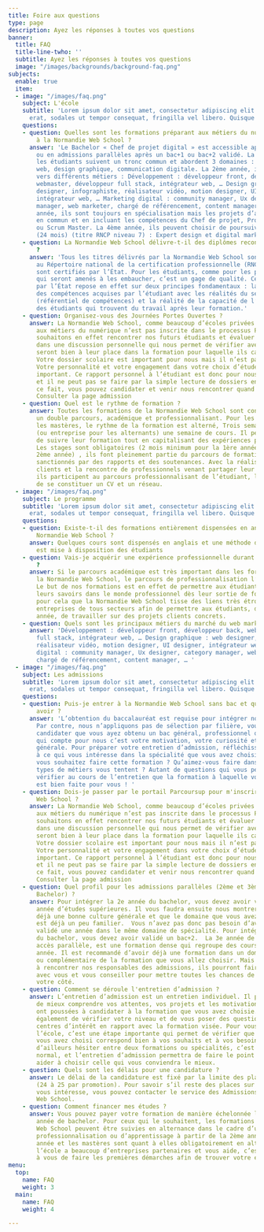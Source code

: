 ```yaml
---
title: Foire aux questions
type: page
description: Ayez les réponses à toutes vos questions
banner:
  title: FAQ
  title-line-twho: ''
  subtitle: Ayez les réponses à toutes vos questions
  image: "/images/backgrounds/background-faq.png"
subjects:
  enable: true
  item:
  - image: "/images/faq.png"
    subject: L'école
    subtitle: 'Lorem ipsum dolor sit amet, consectetur adipiscing elit. Aliquam dui
      erat, sodales ut tempor consequat, fringilla vel libero. Quisque sed neque enim. '
    questions:
    - question: Quelles sont les formations préparant aux métiers du numérique dispensées
        à la Normandie Web School ?
      answer: 'Le Bachelor « Chef de projet digital » est accessible après le bac
        ou en admissions parallèles après un bac+1 ou bac+2 validé. La 1ère année,
        les étudiants suivent un tronc commun et abordent 3 domaines : développement
        web, design graphique, communication digitale. La 2ème année, ils se spécialisent
        vers différents métiers : Développement : développeur front, développeur back,
        webmaster, développeur full stack, intégrateur web, … Design graphique : web
        designer, infographiste, réalisateur vidéo, motion designer, UI designer,
        intégrateur web, … Marketing digital : community manager, Ux designer, category
        manager, web marketer, chargé de référencement, content manager, … La 3ème
        année, ils sont toujours en spécialisation mais les projets d’année sont montés
        en commun et en incluant les compétences du Chef de projet, Product Owner
        ou Scrum Master. La 4ème année, ils peuvent choisir de poursuivre en mastère
        (24 mois) (titre RNCP niveau 7) : Expert design et digital marketing, Intégrateur-DevSecOps.'
    - question: La Normandie Web School délivre-t-il des diplômes reconnus par l’Etat
        ?
      answer: 'Tous les titres délivrés par la Normandie Web School sont inscrits
        au Répertoire national de la certification professionnelle (RNCP), leurs niveaux
        sont certifiés par l’État. Pour les étudiants, comme pour les professionnels
        qui seront amenés à les embaucher, c’est un gage de qualité. Cette certification
        par l’État repose en effet sur deux principes fondamentaux : la cohérence
        des compétences acquises par l’étudiant avec les réalités du secteur professionnel
        (référentiel de compétences) et la réalité de la capacité de l’école à former
        des étudiants qui trouvent du travail après leur formation.'
    - question: Organisez-vous des Journées Portes Ouvertes ?
      answer: La Normandie Web School, comme beaucoup d’écoles privées qui forment
        aux métiers du numérique n’est pas inscrite dans le processus Parcoursup.  Nous
        souhaitons en effet rencontrer nos futurs étudiants et évaluer leur choix
        dans une discussion personnelle qui nous permet de vérifier avec eux qu’ils
        seront bien à leur place dans la formation pour laquelle ils candidatent !
        Votre dossier scolaire est important pour nous mais il n’est pas l’essentiel.
        Votre personnalité et votre engagement dans votre choix d’étude est tout aussi
        important. Ce rapport personnel à l’étudiant est donc pour nous primordial
        et il ne peut pas se faire par la simple lecture de dossiers en ligne. De
        ce fait, vous pouvez candidater et venir nous rencontrer quand vous le souhaitez.
        Consulter la page admission
    - question: Quel est le rythme de formation ?
      answer: Toutes les formations de la Normandie Web School sont construites sur
        un double parcours, académique et professionnalisant. Pour les bachelors et
        les mastères, le rythme de la formation est alterné, Trois semaines projets
        (ou entreprise pour les alternants) une semaine de cours. Il permet aux étudiants
        de suivre leur formation tout en capitalisant des expériences professionnelles.
        Les stages sont obligatoires (2 mois minimum pour la 1ère année, 4 mois la
        2ème année) , ils font pleinement partie du parcours de formation et sont
        sanctionnés par des rapports et des soutenances. Avec la réalisation de projets
        clients et la rencontre de professionnels venant partager leur expérience,
        ils participent au parcours professionnalisant de l’étudiant, lui permettant
        de se constituer un CV et un réseau.
  - image: "/images/faq.png"
    subject: Le programme
    subtitle: 'Lorem ipsum dolor sit amet, consectetur adipiscing elit. Aliquam dui
      erat, sodales ut tempor consequat, fringilla vel libero. Quisque sed neque enim. '
    questions:
    - question: Existe-t-il des formations entièrement dispensées en anglais à la
        Normandie Web School ?
      answer: Quelques cours sont dispensés en anglais et une méthode de e-learning
        est mise à disposition des étudiants
    - question: Vais-je acquérir une expérience professionnelle durant la formation
        ?
      answer: Si le parcours académique est très important dans les formations de
        la Normandie Web School, le parcours de professionnalisation l’est tout autant.
        Le but de nos formations est en effet de permettre aux étudiants d’utiliser
        leurs savoirs dans le monde professionnel dès leur sortie de formation. C’est
        pour cela que la Normandie Web School tisse des liens très étroits avec les
        entreprises de tous secteurs afin de permettre aux étudiants, dès la première
        année, de travailler sur des projets clients concrets.
    - question: Quels sont les principaux métiers du marché du web marketing ?
      answer: 'Développement : développeur front, développeur back, webmaster, développeur
        full stack, intégrateur web, … Design graphique : web designer, infographiste,
        réalisateur vidéo, motion designer, UI designer, intégrateur web, … Marketing
        digital : community manager, Ux designer, category manager, web marketer,
        chargé de référencement, content manager, … '
  - image: "/images/faq.png"
    subject: Les admissions
    subtitle: 'Lorem ipsum dolor sit amet, consectetur adipiscing elit. Aliquam dui
      erat, sodales ut tempor consequat, fringilla vel libero. Quisque sed neque enim. '
    questions:
    - question: Puis-je entrer à la Normandie Web School sans bac et quel profil dois-je
        avoir ?
      answer: 'L’obtention du baccalauréat est requise pour intégrer nos formations.
        Par contre, nous n’appliquons pas de sélection par filière, vous pouvez donc
        candidater que vous ayez obtenu un bac général, professionnel ou technologique.  Ce
        qui compte pour nous c’est votre motivation, votre curiosité et votre culture
        générale. Pour préparer votre entretien d’admission, réfléchissez donc bien
        à ce qui vous intéresse dans la spécialité que vous avez choisie ! Pourquoi
        vous souhaitez faire cette formation ? Qu’aimez-vous faire dans la vie ? Quels
        types de métiers vous tentent ? Autant de questions qui vous permettront de
        vérifier au cours de l’entretien que la formation à laquelle vous candidatez
        est bien faite pour vous ! '
    - question: Dois-je passer par le portail Parcoursup pour m'inscrire à la Normandie
        Web School ?
      answer: La Normandie Web School, comme beaucoup d’écoles privées qui forment
        aux métiers du numérique n’est pas inscrite dans le processus Parcoursup.  Nous
        souhaitons en effet rencontrer nos futurs étudiants et évaluer leur choix
        dans une discussion personnelle qui nous permet de vérifier avec eux qu’ils
        seront bien à leur place dans la formation pour laquelle ils candidatent !
        Votre dossier scolaire est important pour nous mais il n’est pas l’essentiel.
        Votre personnalité et votre engagement dans votre choix d’étude est tout aussi
        important. Ce rapport personnel à l’étudiant est donc pour nous primordial
        et il ne peut pas se faire par la simple lecture de dossiers en ligne. De
        ce fait, vous pouvez candidater et venir nous rencontrer quand vous le souhaitez.
        Consulter la page admission
    - question: Quel profil pour les admissions parallèles (2ème et 3ème année en
        Bachelor) ?
      answer: Pour intégrer la 2e année du bachelor, vous devez avoir validé une première
        année d’études supérieures. Il vous faudra ensuite nous montrer que vous avez
        déjà une bonne culture générale et que le domaine que vous avez choisi vous
        est déjà un peu familier.  Vous n’avez pas donc pas besoin d’avoir forcément
        validé une année dans le même domaine de spécialité. Pour intégrer la 3e année
        du bachelor, vous devez avoir validé un bac+2.  La 3e année de bachelor, en
        accès parallèle, est une formation dense qui regroupe des cours de 2e et 3e
        année. Il est recommandé d’avoir déjà une formation dans un domaine proche
        ou complémentaire de la formation que vous allez choisir. Mais n’hésitez pas
        à rencontrer nos responsables des admissions, ils pourront faire le point
        avec vous et vous conseiller pour mettre toutes les chances de réussite de
        votre côté.
    - question: Comment se déroule l'entretien d’admission ?
      answer: L’entretien d’admission est un entretien individuel. Il permet à l’école
        de mieux comprendre vos attentes, vos projets et les motivations qui vous
        ont poussées à candidater à la formation que vous avez choisie. Il nous permet
        également de vérifier votre niveau et de vous poser des questions sur vos
        centres d’intérêt en rapport avec la formation visée. Pour vous, comme pour
        l’école, c’est une étape importante qui permet de vérifier que le cursus que
        vous avez choisi correspond bien à vos souhaits et à vos besoins. Vous pouvez
        d’ailleurs hésiter entre deux formations ou spécialités, c’est tout à fait
        normal, et l’entretien d’admission permettra de faire le point et de vous
        aider à choisir celle qui vous conviendra le mieux.
    - question: Quels sont les délais pour une candidature ?
      answer: Le délai de la candidature est fixé par la limite des places disponibles
        (24 à 25 par promotion). Pour savoir s’il reste des places sur le cursus qui
        vous intéresse, vous pouvez contacter le service des Admissions de la Normandie
        Web School.
    - question: Comment financer mes études ?
      answer: Vous pouvez payer votre formation de manière échelonnée la première
        année de bachelor. Pour ceux qui le souhaitent, les formations de la Normandie
        Web School peuvent être suivies en alternance dans le cadre d’un contrat de
        professionnalisation ou d’apprentissage à partir de la 2ème année. La 3ème
        année et les mastères sont quant à elles obligatoirement en alternance. Si
        l’école a beaucoup d’entreprises partenaires et vous aide, c’est quand même
        à vous de faire les premières démarches afin de trouver votre entreprise d’accueil.
menu:
  top:
    name: FAQ
    weight: 3
  main:
    name: FAQ
    weight: 4

---
```

